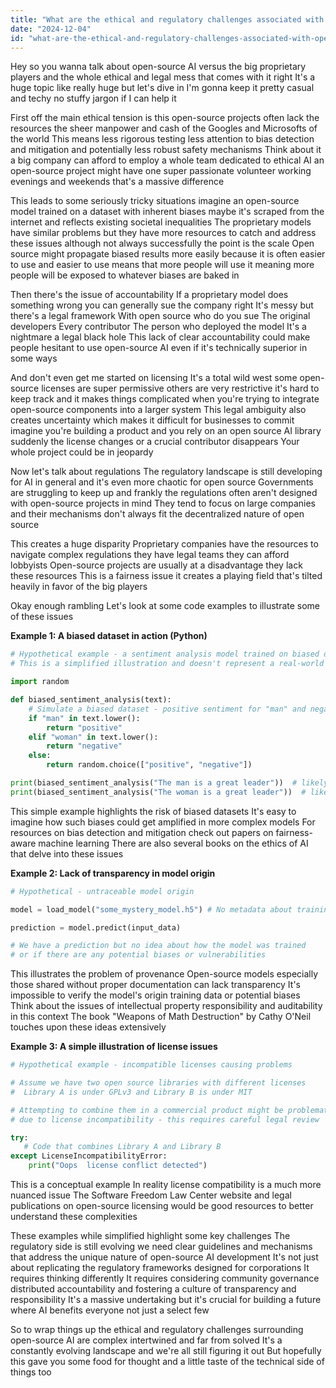 ```yaml
---
title: "What are the ethical and regulatory challenges associated with open-source AI models competing with proprietary systems?"
date: "2024-12-04"
id: "what-are-the-ethical-and-regulatory-challenges-associated-with-open-source-ai-models-competing-with-proprietary-systems"
---
```


Hey so you wanna talk about open-source AI versus the big proprietary players and the whole ethical and legal mess that comes with it right  It's a huge topic  like really huge  but let's dive in  I'm gonna keep it pretty casual and techy  no stuffy jargon if I can help it

First off  the main ethical tension is this open-source projects often lack the resources  the sheer manpower and cash  of the Googles and Microsofts of the world  This means less rigorous testing  less attention to bias detection and mitigation  and potentially less robust safety mechanisms  Think about it  a big company can afford to employ a whole team dedicated to ethical AI  an open-source project might have one super passionate volunteer working evenings and weekends  that's a massive difference

This leads to some seriously tricky situations  imagine an open-source model trained on a dataset with inherent biases  maybe it's scraped from the internet and reflects existing societal inequalities  The proprietary models have similar problems  but they have more resources to catch and address these issues  although not always successfully  the point is the scale  Open source might propagate biased results more easily because it is often easier to use  and easier to use means that more people will use it  meaning more people will be exposed to whatever biases are baked in

Then there's the issue of accountability  If a proprietary model does something wrong  you can generally sue the company  right  It's messy  but there's a legal framework  With open source  who do you sue  The original developers  Every contributor  The person who deployed the model  It's a nightmare  a legal black hole  This lack of clear accountability could make people hesitant to use open-source AI  even if it's technically superior in some ways

And don't even get me started on licensing  It's a total wild west  some open-source licenses are super permissive  others are very restrictive  it's hard to keep track  and it makes things complicated when you're trying to integrate open-source components into a larger system  This legal ambiguity also creates uncertainty which makes it difficult for businesses to commit  imagine you're building a product and you rely on an open source AI library  suddenly the license changes  or a crucial contributor disappears  Your whole project could be in jeopardy

Now let's talk about regulations  The regulatory landscape is still developing for AI in general  and it's even more chaotic for open source  Governments are struggling to keep up  and frankly  the regulations often aren't designed with open-source projects in mind  They tend to focus on large companies  and their mechanisms don't always fit the decentralized nature of open source

This creates a huge disparity  Proprietary companies have the resources to navigate complex regulations  they have legal teams  they can afford lobbyists  Open-source projects are usually at a disadvantage  they lack these resources  This is a fairness issue  it creates a playing field that's tilted heavily in favor of the big players

Okay enough rambling  Let's look at some code examples to illustrate some of these issues


**Example 1: A biased dataset in action (Python)**

```python
# Hypothetical example - a sentiment analysis model trained on biased data
# This is a simplified illustration and doesn't represent a real-world model

import random

def biased_sentiment_analysis(text):
    # Simulate a biased dataset - positive sentiment for "man" and negative for "woman"
    if "man" in text.lower():
        return "positive"
    elif "woman" in text.lower():
        return "negative"
    else:
        return random.choice(["positive", "negative"])

print(biased_sentiment_analysis("The man is a great leader"))  # likely positive
print(biased_sentiment_analysis("The woman is a great leader"))  # likely negative
```

This simple example highlights the risk of biased datasets  It's easy to imagine how such biases could get amplified in more complex models  For resources on bias detection and mitigation check out papers on fairness-aware machine learning  There are also several books on the ethics of AI that delve into these issues


**Example 2:  Lack of transparency in model origin**

```python
# Hypothetical - untraceable model origin

model = load_model("some_mystery_model.h5") # No metadata about training data or authors

prediction = model.predict(input_data)

# We have a prediction but no idea about how the model was trained
# or if there are any potential biases or vulnerabilities
```

This illustrates the problem of provenance  Open-source models  especially those shared without proper documentation  can lack transparency  It's impossible to verify the model's origin  training data  or potential biases  Think about the issues of intellectual property  responsibility  and auditability in this context  The book "Weapons of Math Destruction" by Cathy O'Neil touches upon these ideas extensively


**Example 3:  A simple illustration of license issues**

```python
# Hypothetical example - incompatible licenses causing problems

# Assume we have two open source libraries with different licenses
#  Library A is under GPLv3 and Library B is under MIT

# Attempting to combine them in a commercial product might be problematic
# due to license incompatibility - this requires careful legal review

try:
   # Code that combines Library A and Library B
except LicenseIncompatibilityError:
    print("Oops  license conflict detected")
```

This is a conceptual example  In reality  license compatibility is a much more nuanced issue  The Software Freedom Law Center website and legal publications on open-source licensing would be good resources to better understand these complexities


These examples  while simplified  highlight some key challenges  The regulatory side is still evolving  we need clear guidelines and mechanisms that address the unique nature of open-source AI development  It's not just about replicating the regulatory frameworks designed for corporations  It requires thinking differently  It requires considering community governance  distributed accountability  and fostering a culture of transparency and responsibility  It's a massive undertaking  but it's crucial for building a future where AI benefits everyone  not just a select few


So  to wrap things up  the ethical and regulatory challenges surrounding open-source AI are complex  intertwined  and far from solved  It's a constantly evolving landscape  and we're all still figuring it out  But hopefully this gave you some food for thought  and a little taste of the technical side of things too

